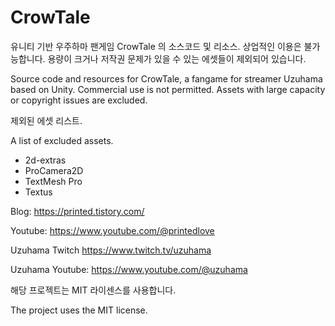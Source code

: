 # CrowTale
유니티 기반 우주하마 팬게임 CrowTale 의 소스코드 및 리소스. 상업적인 이용은 불가능합니다.
용량이 크거나 저작권 문제가 있을 수 있는 에셋들이 제외되어 있습니다.

Source code and resources for CrowTale, a fangame for streamer Uzuhama based on Unity. Commercial use is not permitted.
Assets with large capacity or copyright issues are excluded.



제외된 에셋 리스트.

A list of excluded assets.


- 2d-extras
- ProCamera2D
- TextMesh Pro
- Textus



Blog: https://printed.tistory.com/

Youtube: https://www.youtube.com/@printedlove


Uzuhama Twitch https://www.twitch.tv/uzuhama

Uzuhama Youtube: https://www.youtube.com/@uzuhama




해당 프로젝트는 MIT 라이센스를 사용합니다.


The project uses the MIT license.
